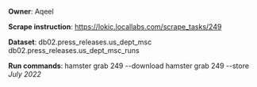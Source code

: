 **Owner**: Aqeel

**Scrape instruction**: https://lokic.locallabs.com/scrape_tasks/249

**Dataset**: db02.press_releases.us_dept_msc
             db02.press_releases.us_dept_msc_runs

**Run commands**: hamster grab 249 --download
                  hamster grab 249 --store
_July 2022_
